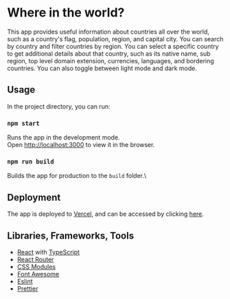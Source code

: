 # Where in the world?

This app provides useful information about countries all over the world, such as a country's flag, population, region, and capital city. You can search by country and filter countries by region. You can select a specific country to get additional details about that country, such as its native name, sub region, top level domain extension, currencies, languages, and bordering countries. You can also toggle between light mode and dark mode.

## Usage

In the project directory, you can run:

### `npm start`

Runs the app in the development mode.\
Open [http://localhost:3000](http://localhost:3000) to view it in the browser.

### `npm run build`

Builds the app for production to the `build` folder.\

## Deployment

The app is deployed to [Vercel](https://www.vercel.com), and can be accessed by clicking [here](https://where-in-the-world-weld.vercel.app/).

## Libraries, Frameworks, Tools

- [React](https://reactjs.org/) with [TypeScript](https://www.typescriptlang.org/)
- [React Router](https://reactrouter.com/)
- [CSS Modules](https://github.com/css-modules/css-modules)
- [Font Awesome](https://fontawesome.com/v5.15/how-to-use/on-the-web/using-with/react)
- [Eslint](https://eslint.org/)
- [Prettier](https://prettier.io/)
